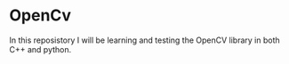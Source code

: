 # OpenCv

In this reposistory I will be learning and testing the OpenCV library in both C++ and python.
